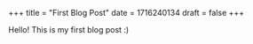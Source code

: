 +++
title = "First Blog Post"
date = 1716240134
draft = false
+++


Hello! This is my first blog post :)